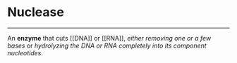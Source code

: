 # Nuclease
---
An **enzyme** that cuts [[DNA]] or [[RNA]], *either removing one or a few bases* or *hydrolyzing the DNA or RNA completely into its component nucleotides*.